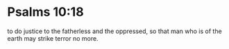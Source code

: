 # Psalms 10:18

to do justice to the fatherless and the oppressed, so that man who is of the earth may strike terror no more.
